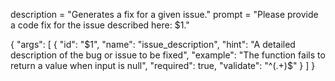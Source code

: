 description = "Generates a fix for a given issue."
prompt = "Please provide a code fix for the issue described here: $1."  

{
  "args": [
    {
      "id": "$1",
      "name": "issue_description",
      "hint": "A detailed description of the bug or issue to be fixed",
      "example": "The function fails to return a value when input is null",
      "required": true,
      "validate": "^(.+)$"
    }
  ]
}
